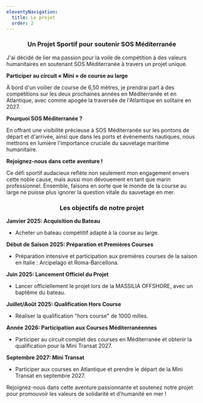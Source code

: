 ```yaml
---
eleventyNavigation:
  title: Le projet
  order: 2
---
```

<h3 style="text-align: center">Un Projet Sportif pour soutenir SOS Méditerranée</h3>

J'ai décidé de lier ma passion pour la voile de compétition à des valeurs humanitaires en soutenant SOS Méditerranée à travers un projet unique.

**Participer au circuit « Mini » de course au large**

À bord d'un voilier de course de 6,50 mètres, je prendrai part à des compétitions sur les deux prochaines années en Méditerranée et en Atlantique, avec comme apogée la traversée de l'Atlantique en solitaire en 2027.

**Pourquoi SOS Méditerranée ?**

En offrant une visibilité précieuse à SOS Méditerranée sur les pontons de départ et d'arrivée, ainsi que dans les ports et événements nautiques, nous mettrons en lumière l'importance cruciale du sauvetage maritime humanitaire.

**Rejoignez-nous dans cette aventure !**

Ce défi sportif audacieux reflète non seulement mon engagement envers cette noble cause, mais aussi mon dévouement en tant que marin professionnel. Ensemble, faisons en sorte que le monde de la course au large ne puisse plus ignorer la question vitale du sauvetage en mer.

<h3 style="text-align: center">Les objectifs de notre projet</h3>

**Janvier 2025: Acquisition du Bateau**

*   Acheter un bateau compétitif adapté à la course au large.
    

**Début de Saison 2025: Préparation et Premières Courses**

*   Préparation intensive et participation aux premières courses de la saison en Italie : Arcipelago et Roma-Barcellona.
    

**Juin 2025: Lancement Officiel du Projet**

*   Lancer officiellement le projet lors de la MASSILIA OFFSHORE, avec un baptême du bateau.
    

**Juillet/Août 2025: Qualification Hors Course**

*   Réaliser la qualification "hors course" de 1000 milles.
    

**Année 2026: Participation aux Courses Méditerranéennes**

*   Participer au circuit complet des courses en Méditerranée et obtenir la qualification pour la Mini Transat 2027.
    

**Septembre 2027: Mini Transat**

*   Participer aux courses en Atlantique et prendre le départ de la Mini Transat en septembre 2027.
    

Rejoignez-nous dans cette aventure passionnante et soutenez notre projet pour promouvoir les valeurs de solidarité et d'humanité en mer !